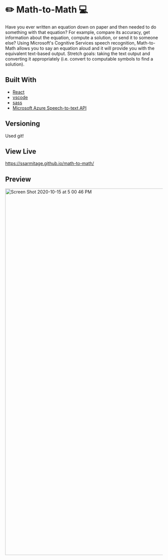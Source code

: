 #  :pencil2: Math-to-Math  :computer:  
Have you ever written an equation down on paper and then needed to do something with that equation? For example, compare its accuracy, get information about the equation, compute a solution, or send it to someone else? Using Microsoft's Cognitive Services speech recognition, Math-to-Math allows you to say an equation aloud and it will provide you with the equivalent text-based output. Stretch goals: taking the text output and converting it appropriately (i.e. convert to computable symbols to find a solution).

## Built With
* [React](https://github.com/facebook/create-react-app)
* [vscode](https://code.visualstudio.com/) 
* [sass](https://sass-lang.com/)
* [Microsoft Azure Speech-to-text API](https://docs.microsoft.com/en-us/azure/cognitive-services/speech-service/speech-to-text)

## Versioning
Used git!

## View Live
https://ssarmitage.github.io/math-to-math/

## Preview
<img width="1172" alt="Screen Shot 2020-10-15 at 5 00 46 PM" src="https://user-images.githubusercontent.com/48597469/96185512-ff755780-0f07-11eb-8820-2adc08c730b8.png">
